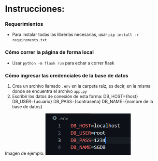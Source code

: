 # Instrucciones:
### Requerimientos
- Para instalar todas las librerías necesarias, usar `pip install -r requirements.txt`
### Cómo correr la página de forma local
- Usar `python -m flask run` para echar a correr flask
### Cómo ingresar las credenciales de la base de datos
1. Crea un archivo llamado `.env` en la carpeta raíz, es decir, en la misma donde se encuentra el archivo `app.py`
2. Escribir los datos de conexión de esta forma:
DB_HOST={host}
DB_USER={usuario}
DB_PASS={contraseña}
DB_NAME={nombre de la base de datos}

Imagen de ejemplo:
![database_connection](/database.PNG)